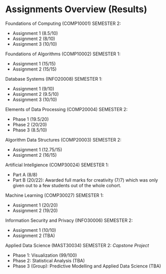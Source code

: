 Assignments Overview (Results)
=======
Foundations of Computing (COMP10001) SEMESTER 2:
- Assignment 1 (8.5/10)
- Assignment 2 (8/10)
- Assignment 3 (10/10)

Foundations of Algorithms (COMP10002) SEMESTER 1:
- Assignment 1 (15/15)
- Assignment 2 (15/15)

Database Systems (INFO20008) SEMESTER 1:
- Assignment 1 (9/10)
- Assignment 2 (9.5/10)
- Assignment 3 (10/10)

Elements of Data Processing (COMP20004) SEMESTER 2:
- Phase 1 (19.5/20)
- Phase 2 (20/20)
- Phase 3 (8.5/10)

Algorithm Data Structures (COMP20003) SEMESTER 2:
- Assignment 1 (12.75/15)
- Assignment 2 (16/15)

Artificial Intellgience (COMP30024) SEMESTER 1:
- Part A (8/8)
- Part B (20/22): Awarded full marks for creativity (7/7) which was only given out to a few students out of the whole cohort.

Machine Learning (COMP30027) SEMESTER 1:
- Assignment 1 (20/20)
- Assignment 2 (19/20)

Information Security and Privacy (INFO30006) SEMESTER 2:
- Assignment 1 (10/10)
- Assignment 2 (TBA)

Applied Data Science (MAST30034) SEMESTER 2:
*Capstone Project*
- Phase 1: Visualization (99/100)
- Phase 2: Statistical Analysis (TBA)
- Phase 3 (Group): Predictive Modelling and Applied Data Science (TBA)

